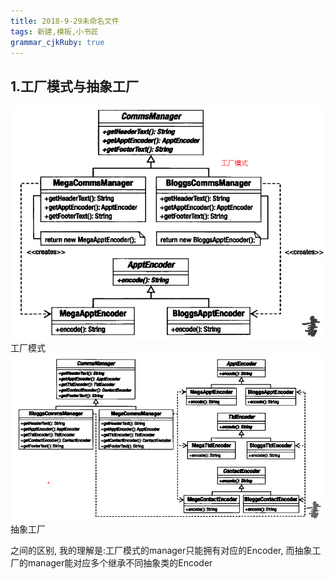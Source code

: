 ```yaml
---
title: 2018-9-29未命名文件 
tags: 新建,模板,小书匠
grammar_cjkRuby: true
---
```

## 1.工厂模式与抽象工厂
![工厂模式](./images/捕获_1.PNG)
工厂模式
![抽象工厂](./images/捕获_2.PNG)
抽象工厂

之间的区别, 我的理解是:工厂模式的manager只能拥有对应的Encoder,
而抽象工厂的manager能对应多个继承不同抽象类的Encoder


